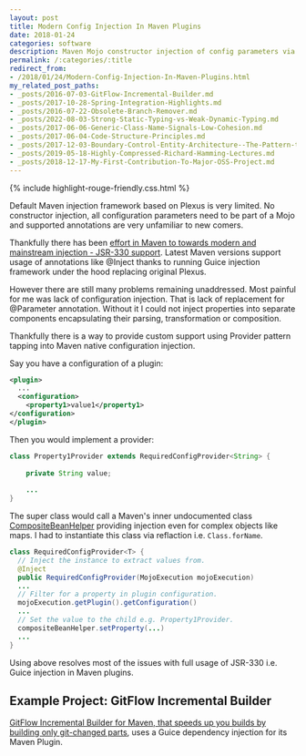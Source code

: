 ```yaml
---
layout: post
title: Modern Config Injection In Maven Plugins
date: 2018-01-24
categories: software
description: Maven Mojo constructor injection of config parameters via Guice JSR-330 support.
permalink: /:categories/:title
redirect_from:
- /2018/01/24/Modern-Config-Injection-In-Maven-Plugins.html
my_related_post_paths:
- _posts/2016-07-03-GitFlow-Incremental-Builder.md
- _posts/2017-10-28-Spring-Integration-Highlights.md
- _posts/2016-07-22-Obsolete-Branch-Remover.md
- _posts/2022-08-03-Strong-Static-Typing-vs-Weak-Dynamic-Typing.md
- _posts/2017-06-06-Generic-Class-Name-Signals-Low-Cohesion.md
- _posts/2017-06-04-Code-Structure-Principles.md
- _posts/2017-12-03-Boundary-Control-Entity-Architecture--The-Pattern-to-Structure-Your-Classes.md
- _posts/2019-05-18-Highly-Compressed-Richard-Hamming-Lectures.md
- _posts/2018-12-17-My-First-Contribution-To-Major-OSS-Project.md
---
```




{% include highlight-rouge-friendly.css.html %}

Default Maven injection framework based on Plexus is very limited. No constructor injection, all configuration parameters need to be part of a Mojo and supported annotations are very unfamiliar to new comers.

Thankfully there has been [effort in Maven to towards modern and mainstream injection - JSR-330 support](https://maven.apache.org/maven-jsr330.html). Latest Maven versions support usage of annotations like @Inject thanks to running Guice injection framework under the hood replacing original Plexus.

However there are still many problems remaining unaddressed. Most painful for me was lack of configuration injection. That is lack of replacement for @Parameter annotation. Without it I could not inject properties into separate components encapsulating their parsing, transformation or composition.

Thankfully there is a way to provide custom support using Provider pattern tapping into Maven native configuration injection.

Say you have a configuration of a plugin:

```xml
<plugin>
  ...
  <configuration>
    <property1>value1</property1>
</configuration>
</plugin>
```

Then you would implement a provider:

```java
class Property1Provider extends RequiredConfigProvider<String> {
    
    private String value;
    
    ...
}
```

The super class would call a Maven's inner undocumented class [CompositeBeanHelper](https://github.com/eclipse/sisu.plexus/blob/master/org.eclipse.sisu.plexus/src/org/eclipse/sisu/plexus/CompositeBeanHelper.java) providing injection even for complex objects like maps. I had to instantiate this class via reflaction i.e. ```Class.forName```.

```java
class RequiredConfigProvider<T> {
  // Inject the instance to extract values from. 
  @Inject 
  public RequiredConfigProvider(MojoExecution mojoExecution)
  ...  
  // Filter for a property in plugin configuration.
  mojoExecution.getPlugin().getConfiguration()
  ...
  // Set the value to the child e.g. Property1Provider.
  compositeBeanHelper.setProperty(...)
  ... 
}

```

Using above resolves most of the issues with full usage of JSR-330 i.e. Guice injection in Maven plugins.

## Example Project: GitFlow Incremental Builder
[GitFlow Incremental Builder for Maven, that speeds up you builds by building only git-changed parts](/software/GitFlow-Incremental-Builder), uses a Guice dependency injection for its Maven Plugin.
